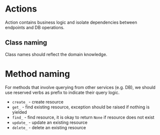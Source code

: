 # Actions

Action contains business logic and isolate dependencies between endpoints and DB operations.

## Class naming

Class names should reflect the domain knowledge.

# Method naming

For methods that involve querying from other services (e.g. DB), we should use reserved verbs as prefix to indicate 
their query logic.

* `create_` - create resource
* `get_` - find existing resource, exception should be raised if nothing is yielded
* `find_` - find resource, it is okay to return `None` if resource does not exist
* `update_` - update an existing resource
* `delete_` - delete an existing resource
